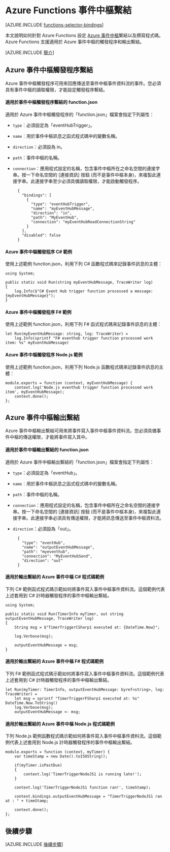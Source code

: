 <properties
	pageTitle="Azure Functions 事件中樞繫結 | Microsoft Azure"
	description="了解如何在 Azure Functions 中使用 Azure 事件中樞繫結。"
	services="functions"
	documentationCenter="na"
	authors="wesmc7777"
	manager="erikre"
	editor=""
	tags=""
	keywords="azure functions, 函數, 事件處理, 動態運算, 無伺服器架構"/>

<tags
	ms.service="functions"
	ms.devlang="multiple"
	ms.topic="reference"
	ms.tgt_pltfrm="multiple"
	ms.workload="na"
	ms.date="08/22/2016"
	ms.author="wesmc"/>

# Azure Functions 事件中樞繫結

[AZURE.INCLUDE [functions-selector-bindings](../../includes/functions-selector-bindings.md)]

本文說明如何針對 Azure Functions 設定 [Azure 事件中樞](../event-hubs/event-hubs-overview.md)繫結以及撰寫程式碼。Azure Functions 支援適用於 Azure 事件中樞的觸發程序和輸出繫結。

[AZURE.INCLUDE [簡介](../../includes/functions-bindings-intro.md)]


## Azure 事件中樞觸發程序繫結

Azure 事件中樞觸發程序可用來回應傳送至事件中樞事件資料流的事件。您必須具有事件中樞的讀取權限，才能設定觸發程序繫結。

#### 適用於事件中樞觸發程序繫結的 function.json

適用於 Azure 事件中樞觸發程序的「function.json」檔案會指定下列屬性：

- `type`︰必須設定為「eventHubTrigger」。
- `name`︰用於事件中樞訊息之函式程式碼中的變數名稱。
- `direction`：必須設為 in。
- `path`：事件中樞的名稱。
- `connection`：應用程式設定的名稱，包含事件中樞所在之命名空間的連接字串。按一下命名空間的 [連接資訊] 按鈕 (而不是事件中樞本身)，來複製此連接字串。此連接字串至少必須具備讀取權限，才能啟動觸發程序。

		{
		  "bindings": [
		    {
		      "type": "eventHubTrigger",
		      "name": "myEventHubMessage",
		      "direction": "in",
		      "path": "MyEventHub",
		      "connection": "myEventHubReadConnectionString"
		    }
		  ],
		  "disabled": false
		}

#### Azure 事件中樞觸發程序 C# 範例
 
使用上述範例 function.json，利用下列 C# 函數程式碼來記錄事件訊息的主體：
 
	using System;
	
	public static void Run(string myEventHubMessage, TraceWriter log)
	{
	    log.Info($"C# Event Hub trigger function processed a message: {myEventHubMessage}");
	}

#### Azure 事件中樞觸發程序 F# 範例

使用上述範例 function.json，利用下列 F# 函式程式碼來記錄事件訊息的主體：

	let Run(myEventHubMessage: string, log: TraceWriter) =
	    log.Info(sprintf "F# eventhub trigger function processed work item: %s" myEventHubMessage)

#### Azure 事件中樞觸發程序 Node.js 範例
 
使用上述範例 function.json，利用下列 Node.js 函數程式碼來記錄事件訊息的主體：
 
	module.exports = function (context, myEventHubMessage) {
	    context.log('Node.js eventhub trigger function processed work item', myEventHubMessage);	
	    context.done();
	};


## Azure 事件中樞輸出繫結

Azure 事件中樞輸出繫結可用來將事件寫入事件中樞事件資料流。您必須具備事件中樞的傳送權限，才能將事件寫入其中。

#### 適用於事件中樞輸出繫結的 function.json

適用於 Azure 事件中樞輸出繫結的「function.json」檔案會指定下列屬性：

- `type`：必須設定為「eventHub」。
- `name`︰用於事件中樞訊息之函式程式碼中的變數名稱。
- `path`：事件中樞的名稱。
- `connection`：應用程式設定的名稱，包含事件中樞所在之命名空間的連接字串。按一下命名空間的 [連接資訊] 按鈕 (而不是事件中樞本身)，來複製此連接字串。此連接字串必須具有傳送權限，才能將訊息傳送至事件中樞資料流。
- `direction`：必須設為「out」。

	    {
	      "type": "eventHub",
	      "name": "outputEventHubMessage",
	      "path": "myeventhub",
	      "connection": "MyEventHubSend",
	      "direction": "out"
	    }


#### 適用於輸出繫結的 Azure 事件中樞 C# 程式碼範例
 
下列 C# 範例函式程式碼示範如何將事件寫入事件中樞事件資料流。這個範例代表上述套用到 C# 計時器觸發程序的事件中樞輸出繫結。
 
	using System;
	
	public static void Run(TimerInfo myTimer, out string outputEventHubMessage, TraceWriter log)
	{
	    String msg = $"TimerTriggerCSharp1 executed at: {DateTime.Now}";
	
	    log.Verbose(msg);   
	    
	    outputEventHubMessage = msg;
	}

#### 適用於輸出繫結的 Azure 事件中樞 F# 程式碼範例

下列 F# 範例函式程式碼示範如何將事件寫入事件中樞事件資料流。這個範例代表上述套用到 C# 計時器觸發程序的事件中樞輸出繫結。

	let Run(myTimer: TimerInfo, outputEventHubMessage: byref<string>, log: TraceWriter) =
	    let msg = sprintf "TimerTriggerFSharp1 executed at: %s" DateTime.Now.ToString()
	    log.Verbose(msg);
	    outputEventHubMessage <- msg;

#### 適用於輸出繫結的 Azure 事件中樞 Node.js 程式碼範例
 
下列 Node.js 範例函數程式碼示範如何將事件寫入事件中樞事件資料流。這個範例代表上述套用到 Node.js 計時器觸發程序的事件中樞輸出繫結。
 
	module.exports = function (context, myTimer) {
	    var timeStamp = new Date().toISOString();
	    
	    if(myTimer.isPastDue)
	    {
	        context.log('TimerTriggerNodeJS1 is running late!');
	    }

	    context.log('TimerTriggerNodeJS1 function ran!', timeStamp);   
	    
	    context.bindings.outputEventHubMessage = "TimerTriggerNodeJS1 ran at : " + timeStamp;
	
	    context.done();
	};

## 後續步驟

[AZURE.INCLUDE [後續步驟](../../includes/functions-bindings-next-steps.md)]

<!---HONumber=AcomDC_0921_2016-->